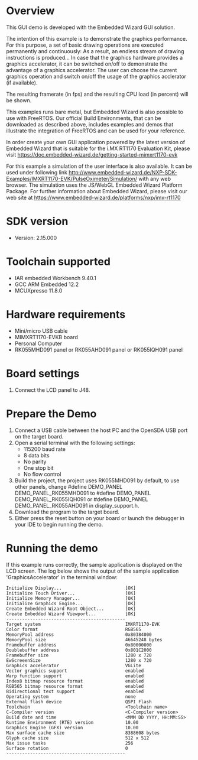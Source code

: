 Overview
========
This GUI demo is developed with the Embedded Wizard GUI solution.

The intention of this example is to demonstrate the graphics performance.
For this purpose, a set of basic drawing operations are executed permanently and
continuously:
As a result, an endless stream of drawing instructions is produced...
In case that the graphics hardware provides a graphics accelerator, it can be
switched on/off to demonstrate the advantage of a graphics accelerator.
The user can choose the current graphics operation and switch on/off the usage
of the graphics acclerator (if available).

The resulting framerate (in fps) and the resulting CPU load (in percent) will be
shown.

This examples runs bare metal, but Embedded Wizard is also possible
to use with FreeRTOS. Our official Build Environments, that can be downloaded
as described above, includes examples and demos that illustrate the integration
of FreeRTOS and can be used for your reference.



In order create your own GUI application powered by the latest version of
Embedded Wizard that is suitable for the i.MX RT1170 Evaluation Kit, please
visit https://doc.embedded-wizard.de/getting-started-mimxrt1170-evk

For this example a simulation of the user interface is also available.
It can be used under following link
http://www.embedded-wizard.de/NXP-SDK-Examples/IMXRT1170-EVK/PulseOximeter/Simulation/
with any web browser. The simulation uses the JS/WebGL Embedded Wizard Platform Package.
For further information about Embedded Wizard, please visit our web site at
https://www.embedded-wizard.de/platforms/nxp/imx-rt1170


SDK version
===========
- Version: 2.15.000

Toolchain supported
===================
- IAR embedded Workbench  9.40.1
- GCC ARM Embedded  12.2
- MCUXpresso  11.8.0

Hardware requirements
=====================
- Mini/micro USB cable
- MIMXRT1170-EVKB board
- Personal Computer
- RK055MHD091 panel or RK055AHD091 panel or RK055IQH091 panel

Board settings
==============
1. Connect the LCD panel to J48.

Prepare the Demo
================
1.  Connect a USB cable between the host PC and the OpenSDA USB port on the target board.
2.  Open a serial terminal with the following settings:
    - 115200 baud rate
    - 8 data bits
    - No parity
    - One stop bit
    - No flow control
3.  Build the project, the project uses RK055MHD091 by default, to use other panels, change #define DEMO_PANEL DEMO_PANEL_RK055MHD091 to #define DEMO_PANEL DEMO_PANEL_RK055IQH091 or #define DEMO_PANEL DEMO_PANEL_RK055AHD091 in display_support.h.
4.  Download the program to the target board.
5.  Either press the reset button on your board or launch the debugger in your IDE to begin running the demo.

Running the demo
================
If this example runs correctly, the sample application is displayed on the LCD screen.
The log below shows the output of the sample application 'GraphicsAccelerator' in the terminal window:
~~~~~~~~~~~~~~~~~~~~~~~~~~~~~~~~~~~
Initialize Display...                        [OK]
Initialize Touch Driver...                   [OK]
Initialize Memory Manager...                 [OK]
Initialize Graphics Engine...                [OK]
Create Embedded Wizard Root Object...        [OK]
Create Embedded Wizard Viewport...           [OK]
---------------------------------------------
Target system                                IMXRT1170-EVK
Color format                                 RGB565
MemoryPool address                           0x80384000
MemoryPool size                              46645248 bytes
Framebuffer address                          0x80000000
Doublebuffer address                         0x801C2000
Framebuffer size                             1280 x 720
EwScreeenSize                                1280 x 720
Graphics accelerator                         VGLite
Vector graphics support                      enabled
Warp function support                        enabled
Index8 bitmap resource format                enabled
RGB565 bitmap resource format                enabled
Bidirectional text support                   enabled
Operating system                             none
External flash device                        QSPI Flash
Toolchain                                    <Toolchain name>
C-Compiler version                           <C-Compiler version>
Build date and time                          <MMM DD YYYY, HH:MM:SS>
Runtime Environment (RTE) version            10.00
Graphics Engine (GFX) version                10.00
Max surface cache size                       8388608 bytes
Glyph cache size                             512 x 512
Max issue tasks                              256
Surface rotation                             0
---------------------------------------------
